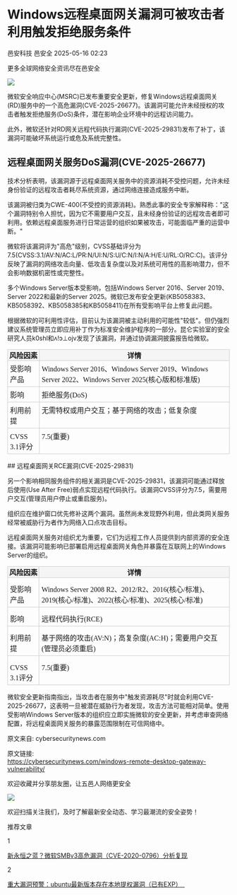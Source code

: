 #  Windows远程桌面网关漏洞可被攻击者利用触发拒绝服务条件   
邑安科技  邑安全   2025-05-16 02:23  
  
更多全球网络安全资讯尽在邑安全  
  
![](https://mmbiz.qpic.cn/mmbiz_png/1N39PtINn8utwh4J8V6MnpUS8iaS8U1hDDKJE8bBeLFFRKWGku6eSHvPM5sGum0ZtLF9mIEKzTW7icy6WgFml0hw/640?wx_fmt=png&from=appmsg "")  
  
微软安全响应中心(MSRC)已发布重要安全更新，修复Windows远程桌面网关(RD)服务中的一个高危漏洞(CVE-2025-26677)。该漏洞可能允许未经授权的攻击者触发拒绝服务(DoS)条件，潜在影响企业环境中的远程访问能力。  
  
此外，微软还针对RD网关远程代码执行漏洞(CVE-2025-29831)发布了补丁，该漏洞可能破坏系统运行或危及系统完整性。  
## 远程桌面网关服务DoS漏洞(CVE-2025-26677)  
  
技术分析表明，该漏洞源于远程桌面网关服务中的资源消耗不受控问题，允许未经身份验证的远程攻击者耗尽系统资源，通过网络连接造成服务中断。  
  
该漏洞被归类为CWE-400(不受控的资源消耗)。熟悉此事的安全专家解释称："这个漏洞特别令人担忧，因为它不需要用户交互，且未经身份验证的远程攻击者即可利用。依赖远程桌面服务进行日常运营的组织如果被攻击，可能面临严重的运营中断。"  
  
微软将该漏洞评为"高危"级别，CVSS基础评分为7.5(CVSS:3.1/AV:N/AC:L/PR:N/UI:N/S:U/C:N/I:N/A:H/E:U/RL:O/RC:C)。该评分反映了漏洞的网络攻击向量、低攻击复杂度以及对系统可用性的高影响潜力，但不会影响数据机密性或完整性。  
  
多个Windows Server版本受影响，包括Windows Server 2016、Server 2019、Server 2022和最新的Server 2025。微软已发布安全更新(KB5058383、KB5058392、KB5058385和KB5058411)在所有受影响平台上修复此问题。  
  
根据微软的可利用性评估，目前认为该漏洞被主动利用的可能性"较低"。但仍强烈建议系统管理员立即应用补丁作为标准安全维护程序的一部分。昆仑实验室的安全研究人员k0shl和ʌ!ɔ⊥ojv发现了该漏洞，并通过协调漏洞披露报告给微软。  
<table><thead><tr style="box-sizing: border-box;margin-right: 0px;margin-left: 0px;padding: 0px;border: 0px;text-decoration: none;font-style: inherit;font-variant: inherit;font-weight: inherit;font-stretch: inherit;font-size: inherit;line-height: inherit;font-optical-sizing: inherit;font-size-adjust: inherit;font-kerning: inherit;font-feature-settings: inherit;font-variation-settings: inherit;vertical-align: baseline;font-family: 微软雅黑, &#34;Microsoft YaHei&#34;, &#34;WenQuanYi Micro Hei&#34;, PingFangSC;outline: none;"><th style="box-sizing: border-box;text-align: center;margin-right: 0px;margin-left: 0px;padding: 0px;border-top: 1px solid rgb(204, 204, 204);border-right: 1px solid rgb(204, 204, 204);border-bottom: none;border-left: 1px solid rgb(204, 204, 204);border-image: initial;text-decoration: none;font-style: inherit;font-variant: inherit;font-weight: 550;font-stretch: inherit;font-size: inherit;line-height: inherit;font-optical-sizing: inherit;font-size-adjust: inherit;font-kerning: inherit;font-feature-settings: inherit;font-variation-settings: inherit;vertical-align: baseline;font-family: 微软雅黑, &#34;Microsoft YaHei&#34;, &#34;WenQuanYi Micro Hei&#34;, PingFangSC;outline: none;background: rgb(245, 245, 245);"><strong style="box-sizing: border-box;font-weight: 700;margin-right: 0px;margin-left: 0px;padding: 0px;border: 0px;text-decoration: none;font-style: normal;font-variant: inherit;font-stretch: inherit;font-size: inherit;line-height: inherit;font-optical-sizing: inherit;font-size-adjust: inherit;font-kerning: inherit;font-feature-settings: inherit;font-variation-settings: inherit;vertical-align: baseline;font-family: 微软雅黑, &#34;Microsoft YaHei&#34;, &#34;WenQuanYi Micro Hei&#34;, PingFangSC;outline: none;"><span leaf="">风险因素</span></strong></th><th style="box-sizing: border-box;text-align: center;margin-right: 0px;margin-left: 0px;padding: 0px;border-top: 1px solid rgb(204, 204, 204);border-right: 1px solid rgb(204, 204, 204);border-bottom: none;border-left: 1px solid rgb(204, 204, 204);border-image: initial;text-decoration: none;font-style: inherit;font-variant: inherit;font-weight: 550;font-stretch: inherit;font-size: inherit;line-height: inherit;font-optical-sizing: inherit;font-size-adjust: inherit;font-kerning: inherit;font-feature-settings: inherit;font-variation-settings: inherit;vertical-align: baseline;font-family: 微软雅黑, &#34;Microsoft YaHei&#34;, &#34;WenQuanYi Micro Hei&#34;, PingFangSC;outline: none;background: rgb(245, 245, 245);"><strong style="box-sizing: border-box;font-weight: 700;margin-right: 0px;margin-left: 0px;padding: 0px;border: 0px;text-decoration: none;font-style: normal;font-variant: inherit;font-stretch: inherit;font-size: inherit;line-height: inherit;font-optical-sizing: inherit;font-size-adjust: inherit;font-kerning: inherit;font-feature-settings: inherit;font-variation-settings: inherit;vertical-align: baseline;font-family: 微软雅黑, &#34;Microsoft YaHei&#34;, &#34;WenQuanYi Micro Hei&#34;, PingFangSC;outline: none;"><span leaf="">详情</span></strong></th></tr></thead><tbody><tr style="box-sizing: border-box;margin-right: 0px;margin-left: 0px;padding: 0px;border: 0px;text-decoration: none;font-style: inherit;font-variant: inherit;font-weight: inherit;font-stretch: inherit;font-size: inherit;line-height: inherit;font-optical-sizing: inherit;font-size-adjust: inherit;font-kerning: inherit;font-feature-settings: inherit;font-variation-settings: inherit;vertical-align: baseline;font-family: 微软雅黑, &#34;Microsoft YaHei&#34;, &#34;WenQuanYi Micro Hei&#34;, PingFangSC;outline: none;"><td style="box-sizing: border-box;margin-right: 0px;margin-left: 0px;padding: 5px;border: 1px solid rgb(204, 204, 204);text-decoration: none;font-style: inherit;font-variant: inherit;font-weight: inherit;font-stretch: inherit;font-size: inherit;line-height: inherit;font-optical-sizing: inherit;font-size-adjust: inherit;font-kerning: inherit;font-feature-settings: inherit;font-variation-settings: inherit;vertical-align: baseline;font-family: 微软雅黑, &#34;Microsoft YaHei&#34;, &#34;WenQuanYi Micro Hei&#34;, PingFangSC;outline: none;text-align: left;word-break: break-word;white-space: pre-wrap;"><section><span leaf="">受影响产品</span></section></td><td style="box-sizing: border-box;margin-right: 0px;margin-left: 0px;padding: 5px;border: 1px solid rgb(204, 204, 204);text-decoration: none;font-style: inherit;font-variant: inherit;font-weight: inherit;font-stretch: inherit;font-size: inherit;line-height: inherit;font-optical-sizing: inherit;font-size-adjust: inherit;font-kerning: inherit;font-feature-settings: inherit;font-variation-settings: inherit;vertical-align: baseline;font-family: 微软雅黑, &#34;Microsoft YaHei&#34;, &#34;WenQuanYi Micro Hei&#34;, PingFangSC;outline: none;text-align: left;word-break: break-word;white-space: pre-wrap;"><section><span leaf="">Windows Server 2016、Windows Server 2019、Windows Server 2022、Windows Server 2025(核心版和标准版)</span></section></td></tr><tr style="box-sizing: border-box;margin-right: 0px;margin-left: 0px;padding: 0px;border: 0px;text-decoration: none;font-style: inherit;font-variant: inherit;font-weight: inherit;font-stretch: inherit;font-size: inherit;line-height: inherit;font-optical-sizing: inherit;font-size-adjust: inherit;font-kerning: inherit;font-feature-settings: inherit;font-variation-settings: inherit;vertical-align: baseline;font-family: 微软雅黑, &#34;Microsoft YaHei&#34;, &#34;WenQuanYi Micro Hei&#34;, PingFangSC;outline: none;"><td style="box-sizing: border-box;margin-right: 0px;margin-left: 0px;padding: 5px;border: 1px solid rgb(204, 204, 204);text-decoration: none;font-style: inherit;font-variant: inherit;font-weight: inherit;font-stretch: inherit;font-size: inherit;line-height: inherit;font-optical-sizing: inherit;font-size-adjust: inherit;font-kerning: inherit;font-feature-settings: inherit;font-variation-settings: inherit;vertical-align: baseline;font-family: 微软雅黑, &#34;Microsoft YaHei&#34;, &#34;WenQuanYi Micro Hei&#34;, PingFangSC;outline: none;text-align: left;word-break: break-word;white-space: pre-wrap;"><section><span leaf="">影响</span></section></td><td style="box-sizing: border-box;margin-right: 0px;margin-left: 0px;padding: 5px;border: 1px solid rgb(204, 204, 204);text-decoration: none;font-style: inherit;font-variant: inherit;font-weight: inherit;font-stretch: inherit;font-size: inherit;line-height: inherit;font-optical-sizing: inherit;font-size-adjust: inherit;font-kerning: inherit;font-feature-settings: inherit;font-variation-settings: inherit;vertical-align: baseline;font-family: 微软雅黑, &#34;Microsoft YaHei&#34;, &#34;WenQuanYi Micro Hei&#34;, PingFangSC;outline: none;text-align: left;word-break: break-word;white-space: pre-wrap;"><section><span leaf="">拒绝服务(DoS)</span></section></td></tr><tr style="box-sizing: border-box;margin-right: 0px;margin-left: 0px;padding: 0px;border: 0px;text-decoration: none;font-style: inherit;font-variant: inherit;font-weight: inherit;font-stretch: inherit;font-size: inherit;line-height: inherit;font-optical-sizing: inherit;font-size-adjust: inherit;font-kerning: inherit;font-feature-settings: inherit;font-variation-settings: inherit;vertical-align: baseline;font-family: 微软雅黑, &#34;Microsoft YaHei&#34;, &#34;WenQuanYi Micro Hei&#34;, PingFangSC;outline: none;"><td style="box-sizing: border-box;margin-right: 0px;margin-left: 0px;padding: 5px;border: 1px solid rgb(204, 204, 204);text-decoration: none;font-style: inherit;font-variant: inherit;font-weight: inherit;font-stretch: inherit;font-size: inherit;line-height: inherit;font-optical-sizing: inherit;font-size-adjust: inherit;font-kerning: inherit;font-feature-settings: inherit;font-variation-settings: inherit;vertical-align: baseline;font-family: 微软雅黑, &#34;Microsoft YaHei&#34;, &#34;WenQuanYi Micro Hei&#34;, PingFangSC;outline: none;text-align: left;word-break: break-word;white-space: pre-wrap;"><section><span leaf="">利用前提</span></section></td><td style="box-sizing: border-box;margin-right: 0px;margin-left: 0px;padding: 5px;border: 1px solid rgb(204, 204, 204);text-decoration: none;font-style: inherit;font-variant: inherit;font-weight: inherit;font-stretch: inherit;font-size: inherit;line-height: inherit;font-optical-sizing: inherit;font-size-adjust: inherit;font-kerning: inherit;font-feature-settings: inherit;font-variation-settings: inherit;vertical-align: baseline;font-family: 微软雅黑, &#34;Microsoft YaHei&#34;, &#34;WenQuanYi Micro Hei&#34;, PingFangSC;outline: none;text-align: left;word-break: break-word;white-space: pre-wrap;"><section><span leaf="">无需特权或用户交互；基于网络的攻击；低复杂度</span></section></td></tr><tr style="box-sizing: border-box;margin-right: 0px;margin-left: 0px;padding: 0px;border: 0px;text-decoration: none;font-style: inherit;font-variant: inherit;font-weight: inherit;font-stretch: inherit;font-size: inherit;line-height: inherit;font-optical-sizing: inherit;font-size-adjust: inherit;font-kerning: inherit;font-feature-settings: inherit;font-variation-settings: inherit;vertical-align: baseline;font-family: 微软雅黑, &#34;Microsoft YaHei&#34;, &#34;WenQuanYi Micro Hei&#34;, PingFangSC;outline: none;"><td style="box-sizing: border-box;margin-right: 0px;margin-left: 0px;padding: 5px;border: 1px solid rgb(204, 204, 204);text-decoration: none;font-style: inherit;font-variant: inherit;font-weight: inherit;font-stretch: inherit;font-size: inherit;line-height: inherit;font-optical-sizing: inherit;font-size-adjust: inherit;font-kerning: inherit;font-feature-settings: inherit;font-variation-settings: inherit;vertical-align: baseline;font-family: 微软雅黑, &#34;Microsoft YaHei&#34;, &#34;WenQuanYi Micro Hei&#34;, PingFangSC;outline: none;text-align: left;word-break: break-word;white-space: pre-wrap;"><section><span leaf="">CVSS 3.1评分</span></section></td><td style="box-sizing: border-box;margin-right: 0px;margin-left: 0px;padding: 5px;border: 1px solid rgb(204, 204, 204);text-decoration: none;font-style: inherit;font-variant: inherit;font-weight: inherit;font-stretch: inherit;font-size: inherit;line-height: inherit;font-optical-sizing: inherit;font-size-adjust: inherit;font-kerning: inherit;font-feature-settings: inherit;font-variation-settings: inherit;vertical-align: baseline;font-family: 微软雅黑, &#34;Microsoft YaHei&#34;, &#34;WenQuanYi Micro Hei&#34;, PingFangSC;outline: none;text-align: left;word-break: break-word;white-space: pre-wrap;"><section><span leaf="">7.5(重要)</span></section></td></tr></tbody></table>## 远程桌面网关RCE漏洞(CVE-2025-29831)  
  
另一个影响相同服务组件的相关漏洞是CVE-2025-29831，该漏洞可能通过释放后使用(Use After Free)弱点实现远程代码执行。该漏洞CVSS评分为7.5，需要用户交互(管理员用户停止或重启服务)。  
  
组织应在维护窗口优先修补这两个漏洞。虽然尚未发现野外利用，但此类网关服务经常被威胁行为者作为网络入口点攻击目标。  
  
远程桌面网关服务对组织尤为重要，它们为远程工作人员提供到内部资源的安全连接。该漏洞可能影响已部署启用远程桌面网关角色并暴露在互联网上的Windows Server的组织。  
<table><thead><tr style="box-sizing: border-box;margin-right: 0px;margin-left: 0px;padding: 0px;border: 0px;text-decoration: none;font-style: inherit;font-variant: inherit;font-weight: inherit;font-stretch: inherit;font-size: inherit;line-height: inherit;font-optical-sizing: inherit;font-size-adjust: inherit;font-kerning: inherit;font-feature-settings: inherit;font-variation-settings: inherit;vertical-align: baseline;font-family: 微软雅黑, &#34;Microsoft YaHei&#34;, &#34;WenQuanYi Micro Hei&#34;, PingFangSC;outline: none;"><th style="box-sizing: border-box;text-align: center;margin-right: 0px;margin-left: 0px;padding: 0px;border-top: 1px solid rgb(204, 204, 204);border-right: 1px solid rgb(204, 204, 204);border-bottom: none;border-left: 1px solid rgb(204, 204, 204);border-image: initial;text-decoration: none;font-style: inherit;font-variant: inherit;font-weight: 550;font-stretch: inherit;font-size: inherit;line-height: inherit;font-optical-sizing: inherit;font-size-adjust: inherit;font-kerning: inherit;font-feature-settings: inherit;font-variation-settings: inherit;vertical-align: baseline;font-family: 微软雅黑, &#34;Microsoft YaHei&#34;, &#34;WenQuanYi Micro Hei&#34;, PingFangSC;outline: none;background: rgb(245, 245, 245);"><strong style="box-sizing: border-box;font-weight: 700;margin-right: 0px;margin-left: 0px;padding: 0px;border: 0px;text-decoration: none;font-style: normal;font-variant: inherit;font-stretch: inherit;font-size: inherit;line-height: inherit;font-optical-sizing: inherit;font-size-adjust: inherit;font-kerning: inherit;font-feature-settings: inherit;font-variation-settings: inherit;vertical-align: baseline;font-family: 微软雅黑, &#34;Microsoft YaHei&#34;, &#34;WenQuanYi Micro Hei&#34;, PingFangSC;outline: none;"><span leaf="">风险因素</span></strong></th><th style="box-sizing: border-box;text-align: center;margin-right: 0px;margin-left: 0px;padding: 0px;border-top: 1px solid rgb(204, 204, 204);border-right: 1px solid rgb(204, 204, 204);border-bottom: none;border-left: 1px solid rgb(204, 204, 204);border-image: initial;text-decoration: none;font-style: inherit;font-variant: inherit;font-weight: 550;font-stretch: inherit;font-size: inherit;line-height: inherit;font-optical-sizing: inherit;font-size-adjust: inherit;font-kerning: inherit;font-feature-settings: inherit;font-variation-settings: inherit;vertical-align: baseline;font-family: 微软雅黑, &#34;Microsoft YaHei&#34;, &#34;WenQuanYi Micro Hei&#34;, PingFangSC;outline: none;background: rgb(245, 245, 245);"><strong style="box-sizing: border-box;font-weight: 700;margin-right: 0px;margin-left: 0px;padding: 0px;border: 0px;text-decoration: none;font-style: normal;font-variant: inherit;font-stretch: inherit;font-size: inherit;line-height: inherit;font-optical-sizing: inherit;font-size-adjust: inherit;font-kerning: inherit;font-feature-settings: inherit;font-variation-settings: inherit;vertical-align: baseline;font-family: 微软雅黑, &#34;Microsoft YaHei&#34;, &#34;WenQuanYi Micro Hei&#34;, PingFangSC;outline: none;"><span leaf="">详情</span></strong></th></tr></thead><tbody><tr style="box-sizing: border-box;margin-right: 0px;margin-left: 0px;padding: 0px;border: 0px;text-decoration: none;font-style: inherit;font-variant: inherit;font-weight: inherit;font-stretch: inherit;font-size: inherit;line-height: inherit;font-optical-sizing: inherit;font-size-adjust: inherit;font-kerning: inherit;font-feature-settings: inherit;font-variation-settings: inherit;vertical-align: baseline;font-family: 微软雅黑, &#34;Microsoft YaHei&#34;, &#34;WenQuanYi Micro Hei&#34;, PingFangSC;outline: none;"><td style="box-sizing: border-box;margin-right: 0px;margin-left: 0px;padding: 5px;border: 1px solid rgb(204, 204, 204);text-decoration: none;font-style: inherit;font-variant: inherit;font-weight: inherit;font-stretch: inherit;font-size: inherit;line-height: inherit;font-optical-sizing: inherit;font-size-adjust: inherit;font-kerning: inherit;font-feature-settings: inherit;font-variation-settings: inherit;vertical-align: baseline;font-family: 微软雅黑, &#34;Microsoft YaHei&#34;, &#34;WenQuanYi Micro Hei&#34;, PingFangSC;outline: none;text-align: left;word-break: break-word;white-space: pre-wrap;"><section style="margin-top: 8px;margin-bottom: 0px;"><span leaf="">受影响产品</span></section></td><td style="box-sizing: border-box;margin-right: 0px;margin-left: 0px;padding: 5px;border: 1px solid rgb(204, 204, 204);text-decoration: none;font-style: inherit;font-variant: inherit;font-weight: inherit;font-stretch: inherit;font-size: inherit;line-height: inherit;font-optical-sizing: inherit;font-size-adjust: inherit;font-kerning: inherit;font-feature-settings: inherit;font-variation-settings: inherit;vertical-align: baseline;font-family: 微软雅黑, &#34;Microsoft YaHei&#34;, &#34;WenQuanYi Micro Hei&#34;, PingFangSC;outline: none;text-align: left;word-break: break-word;white-space: pre-wrap;"><section style="margin-top: 8px;margin-bottom: 0px;"><span leaf="">Windows Server 2008 R2、2012/R2、2016(核心/标准)、2019(核心/标准)、2022(核心/标准)、2025(核心/标准)</span></section></td></tr><tr style="box-sizing: border-box;margin-right: 0px;margin-left: 0px;padding: 0px;border: 0px;text-decoration: none;font-style: inherit;font-variant: inherit;font-weight: inherit;font-stretch: inherit;font-size: inherit;line-height: inherit;font-optical-sizing: inherit;font-size-adjust: inherit;font-kerning: inherit;font-feature-settings: inherit;font-variation-settings: inherit;vertical-align: baseline;font-family: 微软雅黑, &#34;Microsoft YaHei&#34;, &#34;WenQuanYi Micro Hei&#34;, PingFangSC;outline: none;"><td style="box-sizing: border-box;margin-right: 0px;margin-left: 0px;padding: 5px;border: 1px solid rgb(204, 204, 204);text-decoration: none;font-style: inherit;font-variant: inherit;font-weight: inherit;font-stretch: inherit;font-size: inherit;line-height: inherit;font-optical-sizing: inherit;font-size-adjust: inherit;font-kerning: inherit;font-feature-settings: inherit;font-variation-settings: inherit;vertical-align: baseline;font-family: 微软雅黑, &#34;Microsoft YaHei&#34;, &#34;WenQuanYi Micro Hei&#34;, PingFangSC;outline: none;text-align: left;word-break: break-word;white-space: pre-wrap;"><section style="margin-top: 8px;margin-bottom: 0px;"><span leaf="">影响</span></section></td><td style="box-sizing: border-box;margin-right: 0px;margin-left: 0px;padding: 5px;border: 1px solid rgb(204, 204, 204);text-decoration: none;font-style: inherit;font-variant: inherit;font-weight: inherit;font-stretch: inherit;font-size: inherit;line-height: inherit;font-optical-sizing: inherit;font-size-adjust: inherit;font-kerning: inherit;font-feature-settings: inherit;font-variation-settings: inherit;vertical-align: baseline;font-family: 微软雅黑, &#34;Microsoft YaHei&#34;, &#34;WenQuanYi Micro Hei&#34;, PingFangSC;outline: none;text-align: left;word-break: break-word;white-space: pre-wrap;"><section style="margin-top: 8px;margin-bottom: 0px;"><span leaf="">远程代码执行(RCE)</span></section></td></tr><tr style="box-sizing: border-box;margin-right: 0px;margin-left: 0px;padding: 0px;border: 0px;text-decoration: none;font-style: inherit;font-variant: inherit;font-weight: inherit;font-stretch: inherit;font-size: inherit;line-height: inherit;font-optical-sizing: inherit;font-size-adjust: inherit;font-kerning: inherit;font-feature-settings: inherit;font-variation-settings: inherit;vertical-align: baseline;font-family: 微软雅黑, &#34;Microsoft YaHei&#34;, &#34;WenQuanYi Micro Hei&#34;, PingFangSC;outline: none;"><td style="box-sizing: border-box;margin-right: 0px;margin-left: 0px;padding: 5px;border: 1px solid rgb(204, 204, 204);text-decoration: none;font-style: inherit;font-variant: inherit;font-weight: inherit;font-stretch: inherit;font-size: inherit;line-height: inherit;font-optical-sizing: inherit;font-size-adjust: inherit;font-kerning: inherit;font-feature-settings: inherit;font-variation-settings: inherit;vertical-align: baseline;font-family: 微软雅黑, &#34;Microsoft YaHei&#34;, &#34;WenQuanYi Micro Hei&#34;, PingFangSC;outline: none;text-align: left;word-break: break-word;white-space: pre-wrap;"><section style="margin-top: 8px;margin-bottom: 0px;"><span leaf="">利用前提</span></section></td><td style="box-sizing: border-box;margin-right: 0px;margin-left: 0px;padding: 5px;border: 1px solid rgb(204, 204, 204);text-decoration: none;font-style: inherit;font-variant: inherit;font-weight: inherit;font-stretch: inherit;font-size: inherit;line-height: inherit;font-optical-sizing: inherit;font-size-adjust: inherit;font-kerning: inherit;font-feature-settings: inherit;font-variation-settings: inherit;vertical-align: baseline;font-family: 微软雅黑, &#34;Microsoft YaHei&#34;, &#34;WenQuanYi Micro Hei&#34;, PingFangSC;outline: none;text-align: left;word-break: break-word;white-space: pre-wrap;"><section style="margin-top: 8px;margin-bottom: 0px;"><span leaf="">基于网络的攻击(AV:N)；高复杂度(AC:H)；需要用户交互(管理员必须重启)</span></section></td></tr><tr style="box-sizing: border-box;margin-right: 0px;margin-left: 0px;padding: 0px;border: 0px;text-decoration: none;font-style: inherit;font-variant: inherit;font-weight: inherit;font-stretch: inherit;font-size: inherit;line-height: inherit;font-optical-sizing: inherit;font-size-adjust: inherit;font-kerning: inherit;font-feature-settings: inherit;font-variation-settings: inherit;vertical-align: baseline;font-family: 微软雅黑, &#34;Microsoft YaHei&#34;, &#34;WenQuanYi Micro Hei&#34;, PingFangSC;outline: none;"><td style="box-sizing: border-box;margin-right: 0px;margin-left: 0px;padding: 5px;border: 1px solid rgb(204, 204, 204);text-decoration: none;font-style: inherit;font-variant: inherit;font-weight: inherit;font-stretch: inherit;font-size: inherit;line-height: inherit;font-optical-sizing: inherit;font-size-adjust: inherit;font-kerning: inherit;font-feature-settings: inherit;font-variation-settings: inherit;vertical-align: baseline;font-family: 微软雅黑, &#34;Microsoft YaHei&#34;, &#34;WenQuanYi Micro Hei&#34;, PingFangSC;outline: none;text-align: left;word-break: break-word;white-space: pre-wrap;"><section style="margin-top: 8px;margin-bottom: 0px;"><span leaf="">CVSS 3.1评分</span></section></td><td style="box-sizing: border-box;margin-right: 0px;margin-left: 0px;padding: 5px;border: 1px solid rgb(204, 204, 204);text-decoration: none;font-style: inherit;font-variant: inherit;font-weight: inherit;font-stretch: inherit;font-size: inherit;line-height: inherit;font-optical-sizing: inherit;font-size-adjust: inherit;font-kerning: inherit;font-feature-settings: inherit;font-variation-settings: inherit;vertical-align: baseline;font-family: 微软雅黑, &#34;Microsoft YaHei&#34;, &#34;WenQuanYi Micro Hei&#34;, PingFangSC;outline: none;text-align: left;word-break: break-word;white-space: pre-wrap;"><section style="margin-top: 8px;margin-bottom: 0px;"><span leaf="">7.5(重要)</span></section></td></tr></tbody></table>  
微软安全更新指南指出，当攻击者在服务中"触发资源耗尽"时就会利用CVE-2025-26677，这表明一旦被潜在威胁行为者发现，攻击方法可能相对简单。使用受影响Windows Server版本的组织应立即实施微软的安全更新，并考虑审查网络配置，将远程桌面网关服务的暴露范围限制在可信网络中。  
  
原文来自: cybersecuritynews.com  
  
原文链接:   
https://cybersecuritynews.com/windows-remote-desktop-gateway-vulnerability/  
  
欢迎收藏并分享朋友圈，让五邑人网络更安全  
  
![](https://mmbiz.qpic.cn/mmbiz_jpg/1N39PtINn8tD9ic928O6vIrMg4fuib48e1TsRj9K9Cz7RZBD2jjVZcKm1N4QrZ4bwBKZic5crOdItOcdDicPd3yBSg/640?wx_fmt=jpeg "")  
  
欢迎扫描关注我们，及时了解最新安全动态、学习最潮流的安全姿势！  
  
推荐文章  
  
1  
  
[新永恒之蓝？微软SMBv3高危漏洞（CVE-2020-0796）分析复现](http://mp.weixin.qq.com/s?__biz=MzUyMzczNzUyNQ==&mid=2247488913&idx=1&sn=acbf595a4a80dcaba647c7a32fe5e06b&chksm=fa39554bcd4edc5dc90019f33746404ab7593dd9d90109b1076a4a73f2be0cb6fa90e8743b50&scene=21#wechat_redirect)  
  
  
2  
  
[重大漏洞预警：ubuntu最新版本存在本地提权漏洞（已有EXP）　](http://mp.weixin.qq.com/s?__biz=MzUyMzczNzUyNQ==&mid=2247483652&idx=1&sn=b2f2ec90db499e23cfa252e9ee743265&chksm=fa3941decd4ec8c83a268c3480c354a621d515262bcbb5f35e1a2dde8c828bdc7b9011cb5072&scene=21#wechat_redirect)  
  
  
  
  

